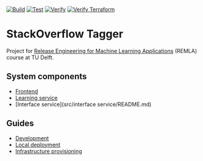 [![Build](https://github.com/remla2022/stackoverflow-tagger/actions/workflows/build.yml/badge.svg)](https://github.com/remla2022/stackoverflow-tagger/actions/workflows/build.yml)
[![Test](https://github.com/remla2022/stackoverflow-tagger/actions/workflows/test.yml/badge.svg)](https://github.com/remla2022/stackoverflow-tagger/actions/workflows/test.yml)
[![Verify](https://github.com/remla2022/stackoverflow-tagger/actions/workflows/verify.yml/badge.svg)](https://github.com/remla2022/stackoverflow-tagger/actions/workflows/verify.yml)
[![Verify Terraform](https://github.com/remla2022/stackoverflow-tagger/actions/workflows/verify-terraform.yml/badge.svg)](https://github.com/remla2022/stackoverflow-tagger/actions/workflows/verify-terraform.yml)

# StackOverflow Tagger

Project for [Release Engineering for Machine Learning Applications](https://se.ewi.tudelft.nl/remla/2022/)
(REMLA) course at TU Delft.

## System components

* [Frontend](frontend/README.md)
* [Learning service](src/learning_service/README.md)
* [Interface service](src/interface service/README.md)

## Guides

* [Development](dev/README.md)
* [Local deployment](dist/README.md)
* [Infrastructure provisioning](terraform/README.md)
